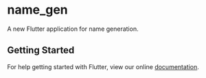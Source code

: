 # name_gen

A new Flutter application for name generation.

## Getting Started

For help getting started with Flutter, view our online
[documentation](https://flutter.io/).
